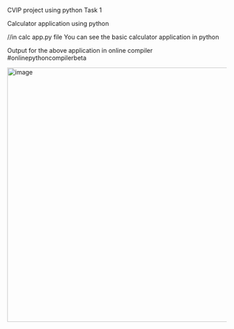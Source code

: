 CVIP project using python
Task 1

Calculator application using python

//in calc app.py file You can see the basic calculator application in python

Output for the above application in online compiler #onlinepythoncompilerbeta


<img width="585" alt="image" src="https://github.com/gnar18/CVIP--Projects-using-python/assets/119476525/49fad172-c08d-4260-8514-6d9af97722da">



